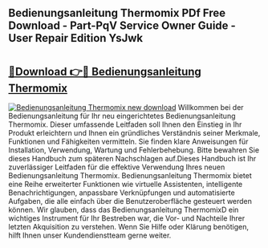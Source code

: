 ## Bedienungsanleitung Thermomix PDf Free Download - Part-PqV Service Owner Guide - User Repair Edition YsJwk

# <h2><a href="http://df5h1if.blite.top/?on=Bedienungsanleitung+Thermomix">🔗Download 👉🔴 Bedienungsanleitung Thermomix</a></h2>

[![Bedienungsanleitung Thermomix new download](https://i.imgur.com/lujVjoI.png)](http://df5h1if.blite.top/?on=Bedienungsanleitung+Thermomix)
Willkommen bei der Bedienungsanleitung für Ihr neu eingerichtetes Bedienungsanleitung Thermomix. Dieser umfassende Leitfaden soll Ihnen den Einstieg in Ihr Produkt erleichtern und Ihnen ein gründliches Verständnis seiner Merkmale, Funktionen und Fähigkeiten vermitteln. Sie finden klare Anweisungen für Installation, Verwendung, Wartung und Fehlerbehebung. Bitte bewahren Sie dieses Handbuch zum späteren Nachschlagen auf.Dieses Handbuch ist Ihr zuverlässiger Leitfaden für die effektive Verwendung Ihres neuen Bedienungsanleitung Thermomix. Bedienungsanleitung Thermomix bietet eine Reihe erweiterter Funktionen wie virtuelle Assistenten, intelligente Benachrichtigungen, anpassbare Verknüpfungen und automatisierte Aufgaben, die alle einfach über die Benutzeroberfläche gesteuert werden können. Wir glauben, dass das Bedienungsanleitung ThermomixD ein wichtiges Instrument für Ihr Bestreben war, die Vor- und Nachteile Ihrer letzten Akquisition zu verstehen. Wenn Sie Hilfe oder Klärung benötigen, hilft Ihnen unser Kundendienstteam gerne weiter.
